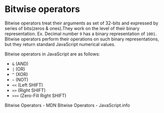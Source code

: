 # Bitwise operators

Bitwise operators treat their arguments as set of 32-bits and expressed by series of bits(zeros & ones).They work on the level of their binary representation.
Ex. Decimal number `9` has a binary representation of `1001`. Bitwise operators perform their operations on such binary representations, but they return standard JavaScript numerical values.

Bitwise operators in JavaScript are as follows:

- `&` (AND)
- `|` (OR)
- `^` (XOR)
- `~` (NOT)
- `<<` (Left SHIFT)
- `>>` (Right SHIFT)
- `>>>` (Zero-Fill Right SHIFT)

<BadgeLink colorScheme='yellow' badgeText='Read' href='https://developer.mozilla.org/en-US/docs/Web/JavaScript/Guide/Expressions_and_Operators#bitwise_operators'>Bitwise Operators - MDN</BadgeLink>
<BadgeLink colorScheme='yellow' badgeText='Read' href='https://javascript.info/operators#bitwise-operators'>Bitwise Operators - JavaScript.info</BadgeLink>
